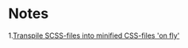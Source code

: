# Notes
1.[Transpile SCSS-files into minified CSS-files 'on fly'](https://github.com/juliazam/notes/blob/c0f8c498ef2e947e0566e046ac7d3bb2c677fff0/gulp-minify-css.md)